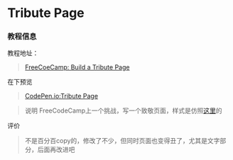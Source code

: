# Tribute Page

### 教程信息

教程地址：
>[FreeCoeCamp: Build a Tribute Page](https://www.freecodecamp.com/challenges/build-a-tribute-page)

在下预览
>[CodePen.io:Tribute Page](http://codepen.io/ckinmind/pen/BLXwgZ)

>说明
>FreeCodeCamp上一个挑战，写一个致敬页面，样式是仿照[这里](http://hiloki.github.io/kitecss/)的

评价
>不是百分百copy的，修改了不少，但同时页面也变得丑了，尤其是文字部分，后面再改进吧

